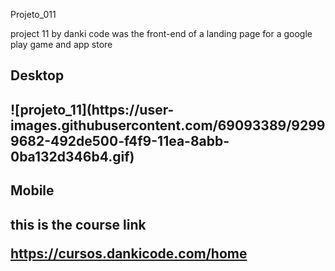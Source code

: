 Projeto_011

project 11 by danki code was the front-end of a landing page for a google play game and app store


<h2>Desktop<h2>
  ![projeto_11](https://user-images.githubusercontent.com/69093389/92999682-492de500-f4f9-11ea-8abb-0ba132d346b4.gif)



<h2>Mobile<h2>


this is the course link

https://cursos.dankicode.com/home   
